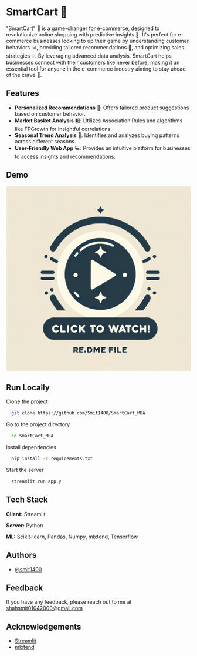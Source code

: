 # SmartCart 🛒

"SmartCart" 🛒 is a game-changer for e-commerce, designed to revolutionize online shopping with predictive insights 🎯. It's perfect for e-commerce businesses looking to up their game by understanding customer behaviors 📊, providing tailored recommendations 🎁, and optimizing sales strategies 💡. By leveraging advanced data analysis, SmartCart helps businesses connect with their customers like never before, making it an essential tool for anyone in the e-commerce industry aiming to stay ahead of the curve 🚀.
## Features

- **Personalized Recommendations** 🎁: Offers tailored product suggestions based on customer behavior.
- **Market Basket Analysis** 🛍️: Utilizes Association Rules and algorithms like FPGrowth for insightful correlations.
- **Seasonal Trend Analysis** 📅: Identifies and analyzes buying patterns across different seasons.
- **User-Friendly Web App** 💻: Provides an intuitive platform for businesses to access insights and recommendations.

## Demo

<a href="https://www.youtube.com/watch?v=wn5hawCrVMY" title="SmartCart - Demo">
  <img src="./media/click.png" alt="Video Title" width="600" style="max-width:100%;">
</a>



## Run Locally

Clone the project

```bash
  git clone https://github.com/Smit1400/SmartCart_MBA
```

Go to the project directory

```bash
  cd SmartCart_MBA
```

Install dependencies

```bash
  pip install -r requirements.txt
```

Start the server

```bash
  streamlit run app.y
```
## Tech Stack

**Client:** Streamlit

**Server:** Python

**ML:** Scikit-learn, Pandas, Numpy, mlxtend, Tensorflow
## Authors

- [@smit1400](https://github.com/smit1400)
## Feedback

If you have any feedback, please reach out to me at shahsmit01042000@gmail.com
## Acknowledgements

- [Streamlit](https://streamlit.io/)
- [mlxtend](https://rasbt.github.io/mlxtend/)
